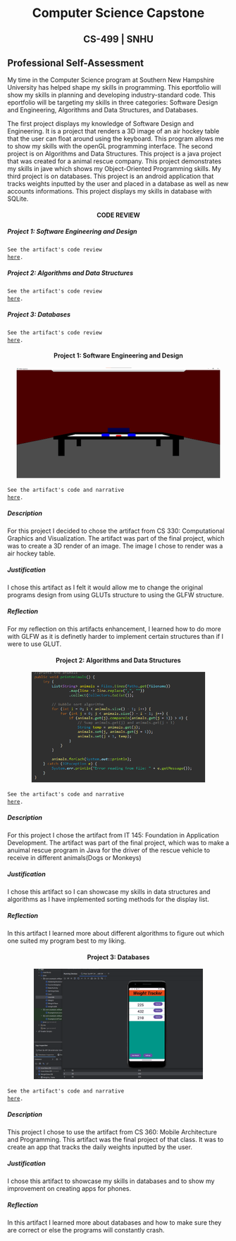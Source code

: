 # <center>Computer Science Capstone</center>
  
## <center>CS-499 | SNHU</center>

## Professional Self-Assessment
My time in the Computer Science program at Southern New Hampshire University has helped shape my skills in programming. This eportfolio will show my skills in planning and developing industry-standard code. This eportfolio will be targeting my skills in three categories: Software Design and Engineering, Algorithms and Data Structures, and Databases. 

The first project displays my knowledge of Software Design and Engineering. It is a project that renders a 3D image of an air hockey table that the user can float around using the keyboard. This program allows me to show my skills with the openGL programming interface. The second project is on Algorithms and Data Structures. This project is a java project that was created for a animal rescue company. This project demonstrates my skills in jave which shows my Object-Oriented Programming skills. My third project is on databases. This project is an android application that tracks weights inputted by the user and placed in a database as well as new accounts informations. This project displays my skills in database with SQLite.





#### <center>CODE REVIEW</center>
##### Project 1: Software Engineering and Design

<code>See the artifact's code review <a href="https://youtu.be/zTK3yx63vlM">here</a>.</code>

##### Project 2: Algorithms and Data Structures<center>

<code>See the artifact's code review <a href="https://youtu.be/y0UvEotS7NA">here</a>.</code>

##### Project 3: Databases

<code>See the artifact's code review <a href="https://youtu.be/KBWjrAvvmic">here</a>.</code>


#### <center>Project 1: Software Engineering and Design</center>

<center>
  <a href="https://github.com/Russellwillis/Russellwillis.github.io/tree/main/CS330%20Final%20-%20Software%20Engineering%20and%20Design" title="Click me to view the artifact">
    <img src="SED.png" height=250>
  </a>
</center>

<code>See the artifact's code and narrative <a href="https://github.com/Russellwillis/Russellwillis.github.io/tree/main/CS330%20Final%20-%20Software%20Engineering%20and%20Design">here</a>.</code>

##### Description

For this project I decided to chose the artifact from CS 330: Computational Graphics and Visualization. The artifact was part of the final project, which was to create a 3D render of an image. The image I chose to render was a air hockey table.
##### Justification

I chose this artifact as I felt it would allow me to change the original programs design from using GLUTs structure to using the GLFW structure.
##### Reflection

For my reflection on this artifacts enhancement, I learned how to do more with GLFW as it is definetly harder to implement certain structures than if I were to use GLUT.
#### <center>Project 2: Algorithms and Data Structures</center>

<center>
 <a href="https://github.com/Russellwillis/Russellwillis.github.io/tree/main/IT%20145%20-%20Algorithms%20and%20data%20structure/Enhanced" title="Click me to view the artifact">
    <img src="BubbleSortAlgorithm.png" height=250>
  </a>
</center>

<code>See the artifact's code  and narrative <a href="https://github.com/Russellwillis/Russellwillis.github.io/tree/main/IT%20145%20-%20Algorithms%20and%20data%20structure/Enhanced">here</a>.</code>

##### Description

For this project I chose the artifact from IT 145: Foundation in Application Development. The artifact was part of the final project, which was to make a anuimal rescue program in Java for the driver of the rescue vehicle to receive in different animals(Dogs or Monkeys)

##### Justification

I chose this artifact so I can showcase my skills in data structures and algorithms as I have implemented sorting methods for the display list.

##### Reflection

In this artifact I learned more about different algorithms to figure out which one suited my program best to my liking.

#### <center>Project 3: Databases</center>

<center>
 <a href="https://github.com/Russellwillis/Russellwillis.github.io/tree/main/CS360%20-%20Databases" title="Click me to view the artifact">
    <img src="WeightsDatabase.png" height=250>
  </a>
</center>

<code>See the artifact's code  and narrative <a href="https://github.com/Russellwillis/Russellwillis.github.io/tree/main/CS360%20-%20Databases">here</a>.</code>

##### Description

This project I chose to use the artifact from CS 360: Mobile Architecture and Programming. This artifact was the final project of that class. It was to create an app that tracks the daily weights inputted by the user.

##### Justification

I chose this artifact to showcase my skills in databases and to show my improvement on creating apps for phones.
##### Reflection

In this artifact I learned more about databases and how to make sure they are correct or else the programs will constantly crash.
